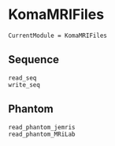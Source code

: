 # KomaMRIFiles

```@meta
CurrentModule = KomaMRIFiles
```

## Sequence

```@docs
read_seq
write_seq
```

## Phantom

```@docs
read_phantom_jemris
read_phantom_MRiLab
```